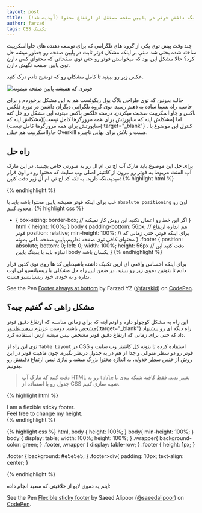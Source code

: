 ```yaml
---
layout: post
title:  نگه داشتن فوتر در پایین صفحه مستقل از ارتفاع محتوا (آپدیت شد!)
author: farzad
tags: CSS تکنیک
---
```


چند وقت پیش توی یکی از گروه های تلگرامی که برای توسعه دهنده های جاوااسکریپت ساخته شده بحثی شد مبنی بر اینکه مشکل فوتر ثابت در پایین صفحه رو چطور میشه حل کرد؟ حالا مشکل این بود که میخواستن فوتر رو حتی توی صفحاتی که محتوای کمی دارن توی پایین صفحه نگهش دارن.

عکس زیر رو ببینید تا کامل مشکلی رو که توضیح دادم درک کنید.

![فوتری که همیشه پایین صفحه میمونه](https://image.ibb.co/bO6mbF/footer.jpg "فوتری که همیشه پایین صفحه میمونه")

جالبه بدونین که توی طراحی بلاگ پول ریکوئست هم به این مشکل برخوردم و برای حاشیه راه نسبتا ساده به ذهنم رسید. توی گروه تلگرامی دیگران داشتن در مورد فلکس باکس و جاوااسکریپت صحبت میکردن. درسته فلکس باکس میتونه این مشکل رو حل کنه اما 
[مشکلش اینه که ساپورتش برای همه مرورگرها کامل نیست](مشکلش اینه که ساپورتش برای همه مرورگرها کامل نیست){:target="_blank"}
. کنترل این موضوع با جاوااسکریپت هم خیلی Overkill هست و تلاش برای بهایی ناچیزه.

## راه حل

برای حل این موضوع باید مارک آپ اچ تی ام ال رو به صورتی خاص بچینید. در این مارک آپ المنت مربوط به فوتر رو بیرون از کانتینر اصلی وب سایت که محتوا رو در اون قرار میدید،‌نگه دارید. به تکه کد اچ تی ام ال زیر دقت کنین:
{% highlight html %}
<html>
  <!-- ... -->
  <body>
    <div class="wrapper">
      <!-- All Website Content -->
    </div>
    <footer class="footer"></footer>
  </body>
</html>
{% endhighlight %}

خب برای اینکه فوتر همیشه پایین محتوا باشه باید با `absolute positioning` اون رو محدود کنیم.
{% highlight css %}
* {
  box-sizing: border-box; // اگر این خط رو اعمال نکنید این روش کار نمیکنه
}
html {
  height: 100%;
}
body {
  padding-bottom: 56px; // هم اندازه ارتفاع فوتر
  position: relative;
  min-height: 100%; // برای اینکه فوتر، حتی زمانی که محتوای کافی توی صفحه نداریم،‌پایین صفحه باقی بمونه
}
.footer {
  position: absolute;
  bottom: 0;
  left: 0;
  width: 100%;
  height: 56px // دقت کنید این اندازه باید با پدینگ پایین body یکسان باشه
}
{% endhighlight %}

برای اینکه احساس واقعی ای ازین تکنیک داشته باشید،‌این کد ها روی توی کدپن قرار دادم تا بتونین دموی زیر رو ببینید. در ضمن این راه حل مشکلی با ریسپانسیو لی اوت نداره و به خودی خود ریسپانسیو هست.

<p data-height="300" data-theme-id="7685" data-slug-hash="JWZzaO" data-default-tab="css,result" data-user="farskid" data-embed-version="2" data-pen-title="Footer always at bottom" data-preview="true" class="codepen">See the Pen <a href="http://codepen.io/farskid/pen/JWZzaO/">Footer always at bottom</a> by Farzad YZ (<a href="http://codepen.io/farskid">@farskid</a>) on <a href="http://codepen.io">CodePen</a>.</p>
<script async src="https://production-assets.codepen.io/assets/embed/ei.js"></script>

## مشکل راهی که گفتیم چیه؟
این راه یه مشکل کوچولو داره و اونم اینه که برای زمانی مناسبه که ارتفاع دقیق فوتر مشخص باشه. دوست عزیزم
[سعید علیپور](https://twitter.com/@saeednitrate "سعید علیپور"){:target="_blank"} راه دیگه ای رو پیشنهاد داد که حتی برای زمانی که ارتفاع دقیق فوتر مشخص نیس میشه ازش استفاده کرد.

توی این راه از `Table Layout` در CSS استفاده کرده تا بتونه کل کانتینر وب سایت و فوتر رو دو سطر متوالی و جدا از هم در یه جدول درنظر بگیره. چون ماهیت فوتر در این روش از جنس سطر جدوله، به اندازه محتوا بزرگ میشه و نیازی نیس ارتفاع دقیقش رو بدونیم.

>دقت کنید که مارک آپ HTML رو به `table` تغییر ندید. فقط کافیه شبکه بندی با جدول رو با استفاده از CSS شبیه سازی کنیم.

{% highlight html %}
<div class="wrapper">

</div>
<div class="footer">
    <div>
        I am a flexible sticky footer.
        <br>
        Feel free to change my height.
    </div>
</div>
{% endhighlight %}

{% highlight css %}
html, body {
    height: 100%;
}
body{
    min-height: 100%;
}
body {
    display: table;
    width: 100%;
    height: 100%;
}
.wrapper{
    background-color: green;
}
.footer, .wrapper {
    display: table-row;
}
.footer {
    height: 1px;
}

.footer {
    background: #e5e5e5;
}
.footer>div{
    padding: 10px;
    text-align: center;
}

{% endhighlight %}

اینم یه دموی لایو از خلاقیتی که سعید انجام داده:

<p data-height="300" data-theme-id="7685" data-slug-hash="EWJovr" data-default-tab="css,result" data-user="saeedalipoor" data-embed-version="2" data-pen-title="Flexible sticky footer" class="codepen">See the Pen <a href="http://codepen.io/saeedalipoor/pen/EWJovr/">Flexible sticky footer</a> by Saeed Alipoor (<a href="http://codepen.io/saeedalipoor">@saeedalipoor</a>) on <a href="http://codepen.io">CodePen</a>.</p>
<script async src="https://production-assets.codepen.io/assets/embed/ei.js"></script>

